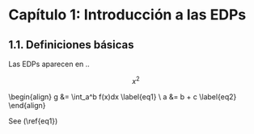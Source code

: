 # Capítulo 1: Introducción a las EDPs

## 1.1. Definiciones básicas

Las EDPs aparecen en ..

$$
x^2 
$$ 

\begin{align}
    g &= \int_a^b f(x)dx \label{eq1} \\
    a &= b + c \label{eq2}
\end{align}

See (\ref{eq1})
